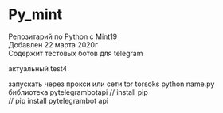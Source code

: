 # Py_mint
Репозитарий по Python c Mint19   
Добавлен 22 марта 2020г  
Содержит тестовых ботов для telegram  

актуальный test4


запускать через прокси или сети tor 
torsoks python name.py  
библиотека   pytelegrambotapi        // install pip   
                                     // pip  install pytelegrambot api  
                                        
